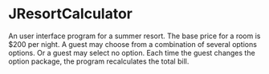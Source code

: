 # JResortCalculator
An user interface program for a summer resort.  The base price for a room is $200 per night. A guest may choose from a combination of several options options.  Or a guest may select no option. Each time the guest changes the option package, the program recalculates the total  bill.
